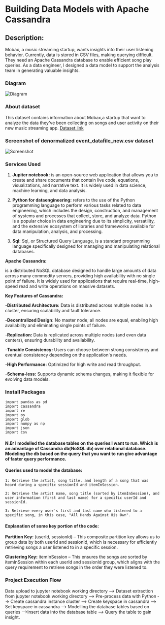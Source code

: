# Building Data Models with Apache Cassandra
## Description:
Mobax, a music streaming startup, wants insights into their user listening behavior. Currently, data is stored in CSV files, making querying difficult. They need an Apache Cassandra database to enable efficient song play queries. As a data engineer, I designed a data model to support the analysis team in generating valuable insights.

### Diagram
![Diagram](https://github.com/Joshh90/data-modeling-with-apache-cassandra-project/blob/main/Cassandra_logo.svg)

### About dataset
This dataset contains information about Mobax,a startup that want to analyze the data they've been collecting on songs and user activity on their new music streaming app.
[Dataset link](https://github.com/Joshh90/data-modeling-with-apache-cassandra-project/blob/main/event_datafile_new.csv)

### Screenshot of denormalized event_datafile_new.csv dataset
![Screenshot](https://github.com/Joshh90/data-modeling-with-apache-cassandra-project/blob/main/screenshot_of_event_datafile.jpg)

### Services Used
1. **Jupiter notebook:** is an open-source web application that allows you to create and share documents that contain live code, equations, visualizations, and narrative text. It is widely used in data science, machine learning, and data analysis.

2. **Python for dataengineering:** refers to the use of the Python programming language to perform various tasks related to data engineering, which includes the design, construction, and management of systems and processes that collect, store, and analyze data. Python is a popular choice in data engineering due to its simplicity, versatility, and the extensive ecosystem of libraries and frameworks available for data manipulation, analysis, and processing.

3. **Sql:** Sql, or Structured Query Language, is a standard programming language specifically designed for managing and manipulating relational databases.

**Apache Cassandra:**

is a distributed NoSQL database designed to handle large amounts of data across many commodity servers, providing high availability with no single point of failure. It is widely used for applications that require real-time, high-speed read and write operations on massive datasets.

**Key Features of Cassandra:**

-**Distributed Architecture:** Data is distributed across multiple nodes in a cluster, ensuring scalability and fault tolerance.

-**Decentralized Design:** No master node; all nodes are equal, enabling high availability and eliminating single points of failure.

-**Replication:** Data is replicated across multiple nodes (and even data centers), ensuring durability and availability.

-**Tunable Consistency:** Users can choose between strong consistency and eventual consistency depending on the application's needs.

-**High Performance:** Optimized for high write and read throughput.

-**Schema-less:** Supports dynamic schema changes, making it flexible for evolving data models.


### Install Packages
 ```
import pandas as pd
import cassandra
import re
import os
import glob
import numpy as np
import json
import csv
 ```


 

#### N.B: I modelled the database tables on the queries I want to run. Which is an advantage of Cassandra db(NoSQL db) over relational database. Modeling the db based on the query that you want to run give advantage of faster query performance.

#### Queries used to model the database:
 ``` 1: Retrieve the artist, song title, and length of a song that was heard during a specific sessionId and itemInSession.  ```

 ``` 2: Retrieve the artist name, song title (sorted by itemInSession), and user information (first and last name) for a specific userId and sessionId. ```

 ``` 3: Retrieve every user's first and last name who listened to a specific song, in this case, "All Hands Against His Own". ```

 #### Explanation of some key portion of the code:
 **Partition Key:** (userId, sessionId) – This composite partition key allows us to group data by both userId and sessionId, which is necessary for efficiently retrieving songs a user listened to in a specific session.
 
**Clustering Key:** itemInSession – This ensures the songs are sorted by itemInSession within each userId and sessionId group, which aligns with the query requirement to retrieve songs in the order they were listened to.

### Project Execution Flow
Data upload to jupyter notebook working directory --> Dataset extraction from jupyter notebook working directory --> Pre-process data with Python --> Create cassandra instance cluster --> Create keyspace in cassandra --> Set keyspace in cassandra --> Modelling the database tables based on queries -->Insert data into the database table --> Query the table to gain insight.


